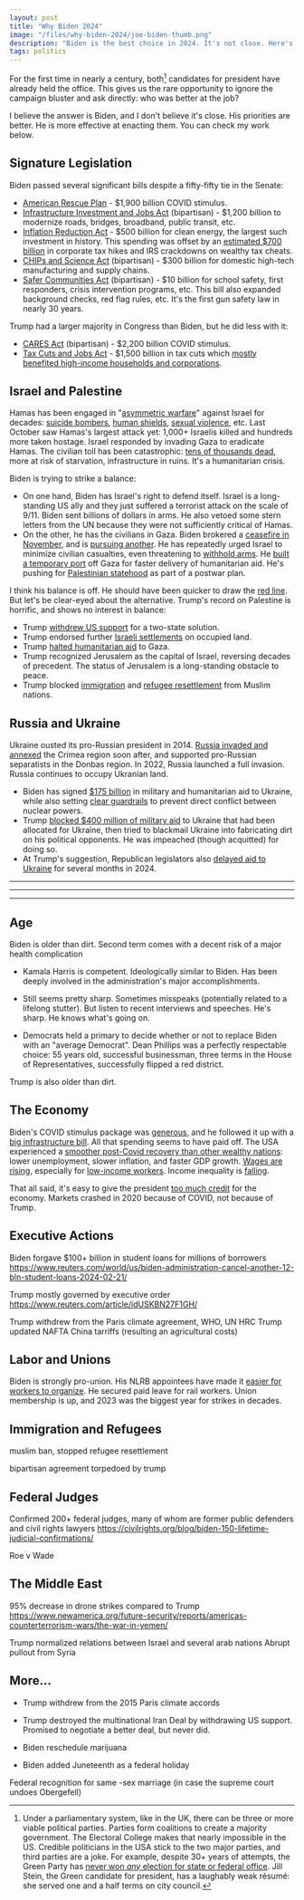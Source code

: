```yaml
---
layout: post
title: "Why Biden 2024"
image: "/files/why-biden-2024/joe-biden-thumb.png"
description: "Biden is the best choice in 2024. It's not close. Here's why."
tags: politics
---
```


For the first time in nearly a century, both[^1] candidates for president have already held the office. 
This gives us the rare opportunity to ignore the campaign bluster and ask directly: who was better at the job?

I believe the answer is Biden, and I don't believe it's close.
His priorities are better.
He is more effective at enacting them.
You can check my work below.

[^1]: Under a parliamentary system, like in the UK, there can be three or more viable political parties. Parties form coalitions to create a majority government. The Electoral College makes that nearly impossible in the US. Credible politicians in the USA stick to the two major parties, and third parties are a joke. For example, despite 30+ years of attempts, the Green Party has [never won *any* election for state or federal office][green_officeholders]. Jill Stein, the Green candidate for president, has a laughably weak résumé: she served one and a half terms on city council. 

[green_officeholders]: https://en.wikipedia.org/wiki/Green_Party_of_the_United_States#Officeholders


## Signature Legislation

Biden passed several significant bills despite a fifty-fifty tie in the Senate:

- [American Rescue Plan][arp] - $1,900 billion COVID stimulus. 
- [Infrastructure Investment and Jobs Act][iija] (bipartisan) - $1,200 billion to modernize roads, bridges, broadband, public transit, etc.
- [Inflation Reduction Act][ira] - $500 billion for clean energy, the largest such investment in history. This spending was offset by an [estimated $700 billion][ira_cbo] in corporate tax hikes and IRS crackdowns on wealthy tax cheats.
- [CHIPs and Science Act][chips] (bipartisan) - $300 billion for domestic high-tech manufacturing and supply chains.
- [Safer Communities Act][biden_gun_control] (bipartisan) - $10 billion for school safety, first responders, crisis intervention programs, etc. This bill also expanded background checks, red flag rules, etc. It's the first gun safety law in nearly 30 years.

Trump had a larger majority in Congress than Biden, but he did less with it:

- [CARES Act][cares] (bipartisan) - $2,200 billion COVID stimulus.
- [Tax Cuts and Jobs Act][tcja] - $1,500 billion in tax cuts which [mostly benefited high-income households and corporations][tcja_impact].

[ira_cbo]: https://www.crfb.org/blogs/cbo-scores-ira-238-billion-deficit-reduction
[ira]: https://en.wikipedia.org/wiki/Inflation_Reduction_Act
[iija]: https://en.m.wikipedia.org/wiki/Infrastructure_Investment_and_Jobs_Act
[arp]: https://en.wikipedia.org/wiki/American_Rescue_Plan_Act_of_2021
[cares]: https://en.wikipedia.org/wiki/CARES_Act
[biden_gun_control]: https://en.wikipedia.org/wiki/Bipartisan_Safer_Communities_Act
[tcja]: https://en.wikipedia.org/wiki/Tax_Cuts_and_Jobs_Act
[chips]: https://en.wikipedia.org/wiki/CHIPS_and_Science_Act
[usmca]: https://en.wikipedia.org/wiki/United_States%E2%80%93Mexico%E2%80%93Canada_Agreement
[tcja_impact]: https://www.taxpolicycenter.org/publications/distributional-analysis-conference-agreement-tax-cuts-and-jobs-act/full

## Israel and Palestine

Hamas has been engaged in "[asymmetric warfare][hamas_goals]" against Israel for decades: [suicide bombers][wiki_hamas], [human shields][hamas_tunnels_not_bunkers], [sexual violence][hamas_rape], etc. 
Last October saw Hamas's largest attack yet: 1,000+ Israelis killed and hundreds more taken hostage.
Israel responded by invading Gaza to eradicate Hamas.
The civilian toll has been catastrophic: [tens of thousands dead][gaza_casualties], more at risk of starvation, infrastructure in ruins.
It's a humanitarian crisis.

Biden is trying to strike a balance:

- On one hand, Biden has Israel's right to defend itself.
  Israel is a long-standing US ally and they just suffered a terrorist attack on the scale of 9/11.
  Biden sent billions of dollars in arms.
  He also vetoed some stern letters from the UN because they were not sufficiently critical of Hamas.
- On the other, he has the civilians in Gaza. 
  Biden brokered a [ceasefire in November][gaza_ceasefire_2023], and is [pursuing another][ceasefire_work_2024].
  He has repeatedly urged Israel to minimize civilian casualties, even threatening to [withhold arms][rafah_arms].
  He [built a temporary port][gaza_port] off Gaza for faster delivery of humanitarian aid. 
  He's pushing for [Palestinian statehood][palestinian_statehood] as part of a postwar plan.

I think his balance is off.
He should have been quicker to draw the [red line][rafah_arms].
But let's be clear-eyed about the alternative.
Trump's record on Palestine is horrific, and shows no interest in balance:

- Trump [withdrew US support][trump_peace_plan] for a two-state solution. 
- Trump endorsed further [Israeli settlements][trump_peace_plan] on occupied land.
- Trump [halted humanitarian aid][trump_halted_aid] to Gaza.
- Trump recognized Jerusalem as the capital of Israel, reversing decades of precedent. The status of Jerusalem is a long-standing obstacle to peace.
- Trump blocked [immigration][trump_muslim_ban] and [refugee resettlement][trump_refugees] from Muslim nations.

[trump_peace_plan]: https://en.wikipedia.org/wiki/Trump_peace_plan
[trump_halted_aid]: https://www.reuters.com/article/idUSKCN1L923C/
[trump_refugees]: https://www.pewresearch.org/short-reads/2019/10/07/key-facts-about-refugees-to-the-u-s/
[trump_muslim_ban]: https://en.wikipedia.org/wiki/Executive_Order_13769

[most_intractable_conflict]: https://papers.ssrn.com/sol3/papers.cfm?abstract_id=3965270
[netanyahu_long_game]: https://www.theatlantic.com/ideas/archive/2023/12/biden-netanyahu-geopolitics-israel-hamas-war/676357/
[dems_israel_elections]: https://apnews.com/article/joe-biden-netanyahu-israel-gaza-schumer-de9cc522cdce548469578a4be48c7349

[gaza_port]: https://www.reuters.com/world/us/biden-announce-gaza-aid-port-construction-state-union-speech-2024-03-07/
[ceasefire_work_2024]: https://www.ndtv.com/world-news/benjamin-netanyahu-says-israel-committed-to-gaza-ceasefire-proposal-5963017

[no_lebanon_strike]: https://www.wsj.com/world/middle-east/how-biden-averted-a-second-front-by-convincing-israel-not-to-attack-hezbollah-on-oct-11-e14a0a3b
[palestinian_statehood]: https://apnews.com/article/israel-hamas-war-news-01-18-2024-73d552c6e73e0dc3783a0a11b2b5f67d
[gaza_ceasefire_2023]: https://en.wikipedia.org/wiki/2023_Israel%E2%80%93Hamas_ceasefire
[gaza_casualties]: https://en.wikipedia.org/wiki/Casualties_of_the_Israel%E2%80%93Hamas_war
[hamas_goals]: https://www.adl.org/resources/blog/hamas-its-own-words
[hamas_rape]: https://www.aljazeera.com/news/2024/3/4/reasonable-grounds-to-believe-hamas-committed-sexual-violence-un
[hamas_tunnels_not_bunkers]: https://www.memri.org/reports/hamas-official-mousa-abu-marzouk-tunnels-gaza-were-built-protect-hamas-fighters-not
[pew_gaza]: https://www.pewresearch.org/2024/03/21/majority-in-u-s-say-israel-has-valid-reasons-for-fighting-fewer-say-the-same-about-hamas/
[rafah_arms]: https://www.reuters.com/world/biden-says-bombs-us-has-paused-sending-israel-have-killed-civilians-2024-05-08/
[wiki_hamas]: https://en.wikipedia.org/wiki/Hamas#

[gaza_water_siege]: https://www.dailymail.co.uk/news/article-12633015/gaza-water-israel-palestine-war-president-joe-biden-benjamin-netanyahu.html
[gallup_gaza_sympathy]: https://news.gallup.com/poll/472070/democrats-sympathies-middle-east-shift-palestinians.aspx


## Russia and Ukraine

Ukraine ousted its pro-Russian president in 2014. 
[Russia invaded and annexed][russia_ukraine_war] the Crimea region soon after, and supported pro-Russian separatists in the Donbas region.
In 2022, Russia launched a full invasion. 
Russia continues to occupy Ukranian land.

- Biden has signed [$175 billion][biden_ukraine_aid] in military and humanitarian aid to Ukraine, while also setting [clear guardrails][biden_ukraine_guardrails] to prevent direct conflict between nuclear powers.
- Trump [blocked $400 million of military aid][trump_ukraine_scandal] to Ukraine that had been allocated for Ukraine, then tried to blackmail Ukraine into fabricating dirt on his political opponents. He was impeached (though acquitted) for doing so. 
- At Trump's suggestion, Republican legislators also [delayed aid to Ukraine][trump_ukraine_2024] for several months in 2024.

[trump_ukraine_2024]: https://www.reuters.com/world/us/biden-pushes-republicans-ukraine-israel-aid-bill-trump-opposes-2024-02-14/
[russia_ukraine_war]: https://en.wikipedia.org/wiki/Russo-Ukrainian_War
[biden_ukraine_guardrails]: https://www.usnews.com/news/politics/articles/2022-03-15/biden-stands-firm-against-no-fly-zone-as-zelenskyy-prepares-to-address-congress
[biden_ukraine_aid]: https://www.crfb.org/blogs/congressionally-approved-ukraine-aid-totals-175-billion
[trump_ukraine_scandal]: https://en.wikipedia.org/wiki/Trump%E2%80%93Ukraine_scandal


---
---
---


## Age

Biden is older than dirt.
Second term comes with a decent risk of a major health complication

- Kamala Harris is competent. Ideologically similar to Biden. Has been deeply involved in the administration's major accomplishments.
- Still seems pretty sharp. Sometimes misspeaks (potentially related to a lifelong stutter). But listen to recent interviews and speeches. He's sharp. He knows what's going on. 

- Democrats held a primary to decide whether or not to replace Biden with an "average Democrat". Dean Phillips was a perfectly respectable choice: 55 years old, successful businessman, three terms in the House of Representatives, successfully flipped a red district.

[dean_phillips]: https://en.wikipedia.org/wiki/Dean_Phillips

Trump is also older than dirt.


## The Economy

Biden's COVID stimulus package was [generous][g20_stimulus_comparison], and he followed it up with a [big infrastructure bill][iija].
All that spending seems to have paid off.
The USA experienced a [smoother post-Covid recovery than other wealthy nations][post_covid_gdp]: lower unemployment, slower inflation, and faster GDP growth.
[Wages are rising][wage_growth], especially for [low-income workers][low_income_wages]. 
Income inequality is [falling][income_inequality_falling]. 

That all said, it's easy to give the president [too much credit][potus_economy] for the economy.
Markets crashed in 2020 because of COVID, not because of Trump. 

[post_covid_gdp]: https://www.bbc.com/news/world-us-canada-68203820
[wage_growth]: https://www.peoplespolicyproject.org/2023/12/20/what-about-wages/
[low_income_wages]: https://www.politico.com/news/2023/05/29/low-income-wages-employment-00097135
[income_inequality_falling]: https://www.nber.org/system/files/working_papers/w31010/w31010.pdf
[potus_economy]: https://fivethirtyeight.com/features/a-presidents-economic-decisions-matter-eventually/
[g20_stimulus_comparison]: https://www.statista.com/statistics/1107572/covid-19-value-g20-stimulus-packages-share-gdp/


## Executive Actions

Biden forgave $100+ billion in student loans for millions of borrowers
https://www.reuters.com/world/us/biden-administration-cancel-another-12-bln-student-loans-2024-02-21/


Trump mostly governed by executive order
https://www.reuters.com/article/idUSKBN27F1GH/

Trump withdrew from the Paris climate agreement, WHO, UN HRC
Trump updated NAFTA
China tarriffs (resulting an agricultural costs)


## Labor and Unions

Biden is strongly pro-union. 
His NLRB appointees have made it [easier for workers to organize][nlrb]. 
He secured paid leave for rail workers.
Union membership is up, and 2023 was the biggest year for strikes in decades. 

[nlrb]: https://uwua.net/2023/10/president-bidens-union-record/
[more_strikes]: https://www.washingtonpost.com/business/2024/02/21/strikes-2023-workers-labor-department/
[rail_worker_sick_days]: https://www.ibew.org/media-center/Articles/23Daily/2306/230620_IBEWandPaid


## Immigration and Refugees

muslim ban, stopped refugee resettlement

bipartisan agreement torpedoed by trump



## Federal Judges

Confirmed 200+ federal judges, many of whom are former public defenders and civil rights lawyers
https://civilrights.org/blog/biden-150-lifetime-judicial-confirmations/

Roe v Wade



## The Middle East

95% decrease in drone strikes compared to Trump
https://www.newamerica.org/future-security/reports/americas-counterterrorism-wars/the-war-in-yemen/

Trump normalized relations between Israel and several arab nations
Abrupt pullout from Syria



## More...


- Trump withdrew from the 2015 Paris climate accords
- Trump destroyed the multinational Iran Deal by withdrawing US support. Promised to negotiate a better deal, but never did.

- Biden reschedule marijuana 
- Biden added Juneteenth as a federal holiday


Federal recognition for same -sex marriage (in case the supreme court undoes Obergefell)








